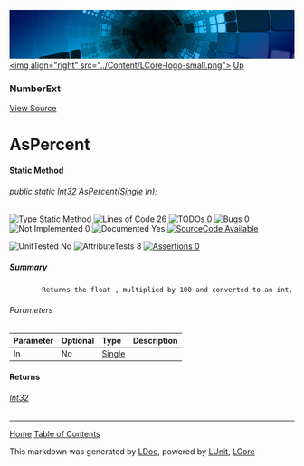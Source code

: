 ![](../Content/LCore-banner-small.png "")
[&lt;img align=&quot;right&quot; src=&quot;../Content/LCore-logo-small.png&quot;&gt;](../../README.md)
[Up](NumberExt.md)

### NumberExt
[View Source](../Extensions/Value%20Types/NumberExt.cs)

# AsPercent

#### Static Method

###### public static [Int32](https://msdn.microsoft.com/en-us/library/system.int32.aspx) AsPercent([Single](https://msdn.microsoft.com/en-us/library/system.single.aspx) In);

![Type Static Method](http://b.repl.ca/v1/Type-Static%20Method-blue.png "") ![Lines of Code 26](http://b.repl.ca/v1/Lines%20of%20Code-26-blue.png "") ![TODOs 0](http://b.repl.ca/v1/TODOs-0-green.png "") ![Bugs 0](http://b.repl.ca/v1/Bugs-0-green.png "") ![Not Implemented 0](http://b.repl.ca/v1/Not%20Implemented-0-green.png "") ![Documented Yes](http://b.repl.ca/v1/Documented-Yes-brightgreen.png "") [![SourceCode Available](http://b.repl.ca/v1/SourceCode-Available-brightgreen.png "")](../Extensions/Value%20Types/NumberExt.cs#L231)

![UnitTested No](http://b.repl.ca/v1/UnitTested-No-lightgrey.png "") ![AttributeTests 8](http://b.repl.ca/v1/AttributeTests-8-brightgreen.png "") [![Assertions 0](http://b.repl.ca/v1/Assertions-0-lightgrey.png "")](../Extensions/Value%20Types/NumberExt.cs)

##### Summary

            Returns the float , multiplied by 100 and converted to an int.
            

###### Parameters

Parameter | Optional | Type | Description
:---  | :---  | :---  | :--- 
In | No | [Single](https://msdn.microsoft.com/en-us/library/system.single.aspx) | 


#### Returns

###### [Int32](https://msdn.microsoft.com/en-us/library/system.int32.aspx)



---

[Home](../../README.md) [Table of Contents](../../TableOfContents.md)

This markdown was generated by [LDoc](https://github.com/CodeSingularity/LDoc), powered by [LUnit](https://github.com/CodeSingularity/LUnit), [LCore](https://github.com/CodeSingularity/LCore)
